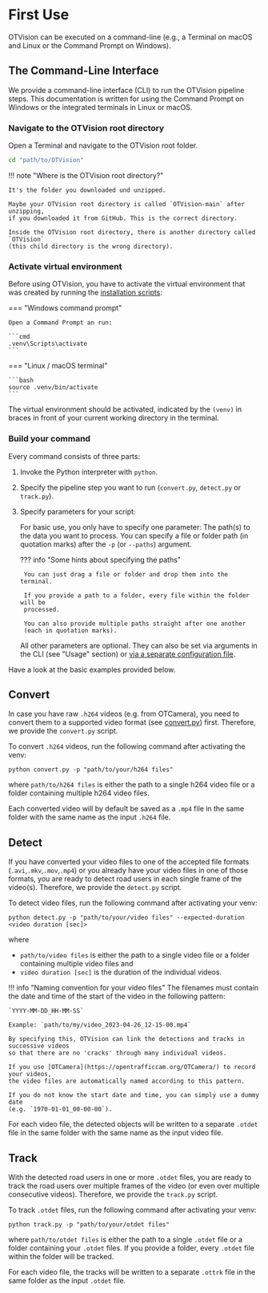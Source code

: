 # First Use

OTVision can be executed on a command-line (e.g., a Terminal on macOS
and Linux or the Command Prompt on Windows).

## The Command-Line Interface

We provide a command-line interface (CLI) to run the OTVision pipeline steps.
This documentation is written for using the Command Prompt on Windows or the integrated
terminals in Linux or macOS.

### Navigate to the OTVision root directory

Open a Terminal and navigate to the OTVision root folder.

```bash
cd "path/to/OTVision"
```

!!! note "Where is the OTVision root directory?"

    It's the folder you downloaded und unzipped.

    Maybe your OTVision root directory is called `OTVision-main` after unzipping,
    if you downloaded it from GitHub. This is the correct directory.

    Inside the OTVision root directory, there is another directory called `OTVision`
    (this child directory is the wrong directory).

### Activate virtual environment

Before using OTVision, you have to activate the virtual environment that was created
by running the [installation scripts](../installation):

=== "Windows command prompt"

    Open a Command Prompt an run:

    ```cmd 
    .venv\Scripts\activate
    ``` 

=== "Linux / macOS terminal"

    ```bash
    source .venv/bin/activate
    ```

The virtual environment should be activated, indicated by the `(venv)`
in braces in front of your current working directory in the terminal.

### Build your command

Every command consists of three parts:

1. Invoke the Python interpreter with `python`.
2. Specify the pipeline step you want to run (`convert.py`, `detect.py` or `track.py`).
3. Specify parameters for your script:

    For basic use, you only have to specify one parameter:
    The path(s) to the data you want to process.
    You can specify a file or folder path (in quotation marks) after the
    `-p` (or `--paths`) argument.

    ??? info "Some hints about specifying the paths"

        You can just drag a file or folder and drop them into the terminal.
        
        If you provide a path to a folder, every file within the folder will be
        processed.
        
        You can also provide multiple paths straight after one another
        (each in quotation marks).

    All other parameters are optional.
    They can also be set via arguments in the CLI (see "Usage" section) or
    [via a separate configuration file](../advanced_usage/configuration.md).

Have a look at the basic examples provided below.

## Convert

In case you have raw `.h264` videos (e.g. from OTCamera),
you need to convert them to a supported video format
(see [convert.py](../firstuse/#convert)) first.
Therefore, we provide the `convert.py` script.

To convert `.h264` videos, run the following command after activating the venv:

``` text
python convert.py -p "path/to/your/h264 files"
```

where `path/to/h264 files` is either the path to a single h264 video file
or a folder containing multiple h264 video files.

Each converted video will by default be saved as a `.mp4` file in the same folder
with the same name as the input `.h264` file.

## Detect

If you have converted your video files to one of the accepted file formats
(`.avi`,`.mkv`,`.mov`,`.mp4`) or you already have your video files in one of those
formats,
you are ready to detect road users in each single frame of the video(s).
Therefore, we provide the `detect.py` script.

To detect video files, run the following command after activating your venv:

``` text
python detect.py -p "path/to/your/video files" --expected-duration <video duration [sec]>
```

where

- `path/to/video files` is either the path to a single video file or a folder containing multiple video files and
- `video duration [sec]` is the duration of the individual videos.

!!! info "Naming convention for your video files"
    The filenames must contain the date and time of the start of the video in the
    following pattern:

    `YYYY-MM-DD_HH-MM-SS`

    Example: `path/to/my/video_2023-04-26_12-15-00.mp4`

    By specifying this, OTVision can link the detections and tracks in successive videos
    so that there are no 'cracks' through many individual videos.

    If you use [OTCamera](https://opentrafficcam.org/OTCamera/) to record your videos,
    the video files are automatically named according to this pattern.

    If you do not know the start date and time, you can simply use a dummy date
    (e.g. `1970-01-01_00-00-00`).

For each video file, the detected objects will be written to a separate `.otdet` file
in the same folder with the same name as the input video file.

## Track

With the detected road users in one or more `.otdet` files, you are ready to track the
road users over multiple frames of the video (or even over multiple consecutive videos).
Therefore, we provide the `track.py` script.

To track `.otdet` files, run the following command after activating your venv:

``` text
python track.py -p "path/to/your/otdet files"
```

where `path/to/otdet files` is either the path to a single `.otdet` file
or a folder containing your `.otdet` files.
If you provide a folder, every `.otdet` file within the folder will be tracked.

For each video file, the tracks will be written to a separate `.ottrk` file
in the same folder as the input `.otdet` file.
